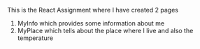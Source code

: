 This is the React Assignment where I have created 2 pages 
1. MyInfo which provides some information about me
2. MyPlace which tells about the place where I live and also the temperature